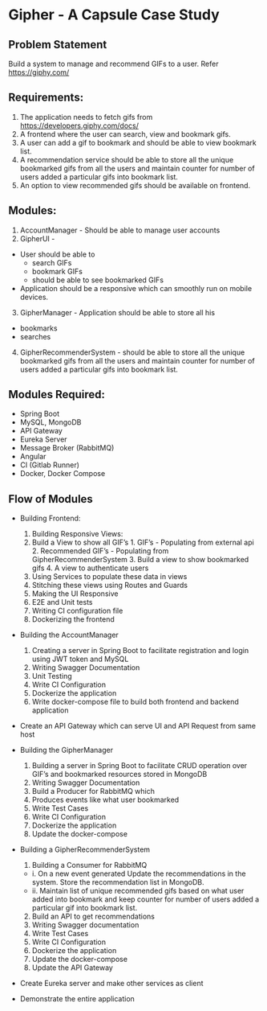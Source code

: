 # Gipher - A Capsule Case Study

## Problem Statement

Build a system to manage and recommend GIFs to a user. Refer https://giphy.com/

## Requirements:
1. The application needs to fetch gifs from https://developers.giphy.com/docs/
2. A frontend where the user can search, view and bookmark gifs.
3. A user can add a gif to bookmark and should be able to view bookmark list.
3. A recommendation service should be able to store all the unique bookmarked gifs from all the users and maintain counter for number of users added a particular gifs into bookmark list. 
4. An option to view recommended gifs should be available on frontend. 

## Modules:
1. AccountManager - Should be able to manage user accounts
2. GipherUI -
  - User should be able to
    - search GIFs
    - bookmark GIFs
    - should be able to see bookmarked GIFs
  - Application should be a responsive which can smoothly run on mobile devices.
3. GipherManager - Application should be able to store all his
  - bookmarks
  - searches
4. GipherRecommenderSystem - should be able to store all the unique bookmarked gifs from all the users and maintain counter for number of users added a particular gifs into bookmark list.

## Modules Required:
- Spring Boot
- MySQL, MongoDB
- API Gateway
- Eureka Server
- Message Broker (RabbitMQ)
- Angular
- CI (Gitlab Runner)
- Docker, Docker Compose

## Flow of Modules

- Building Frontend:
  1. Building Responsive Views:
    1. Build a View to show all GIF’s
      1. GIF’s - Populating from external api
      2. Recommended GIF’s - Populating from GipherRecommenderSystem
      3. Build a view to show bookmarked gifs
      4. A view to authenticate users
  2. Using Services to populate these data in views
  3. Stitching these views using Routes and Guards
  4. Making the UI Responsive
  5. E2E and Unit tests
  6. Writing CI configuration file
  8. Dockerizing the frontend

- Building the AccountManager
  1. Creating a server in Spring Boot to facilitate registration and login using JWT token and MySQL
  2. Writing Swagger Documentation
  3. Unit Testing
  4. Write CI Configuration
  5. Dockerize the application
  6. Write docker-compose file to build both frontend and backend application
  
- Create an API Gateway which can serve UI and API Request from same host

- Building the GipherManager
  1. Building a server in Spring Boot to facilitate CRUD operation over GIF’s and bookmarked resources stored in MongoDB
  2. Writing Swagger Documentation
  3. Build a Producer for RabbitMQ which
    1. Produces events like what user bookmarked
  4. Write Test Cases
  5. Write CI Configuration
  6. Dockerize the application
  7. Update the docker-compose

- Building a GipherRecommenderSystem
  1. Building a Consumer for RabbitMQ
    - i. On a new event generated Update the recommendations in the system. Store the     recommendation list in MongoDB.
    - ii. Maintain list of unique recommended gifs based on what user added into       bookmark and keep counter for number of users added a particular gif into bookmark list.
  2. Build an API to get recommendations
  3. Writing Swagger documentation
  4. Write Test Cases
  5. Write CI Configuration
  6. Dockerize the application
  7. Update the docker-compose
  8. Update the API Gateway

- Create Eureka server and make other services as client

- Demonstrate the entire application
